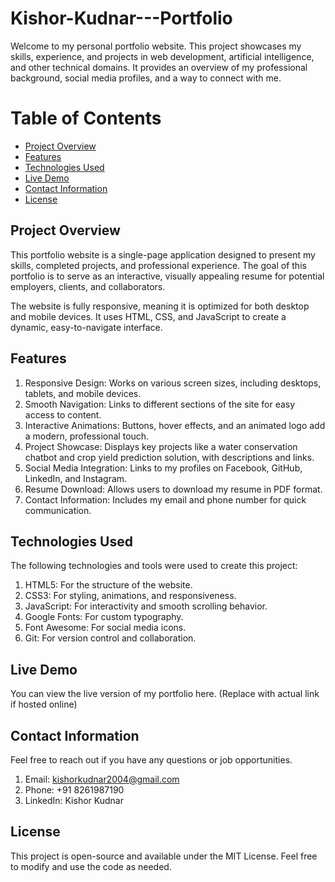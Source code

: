 # Kishor-Kudnar---Portfolio

Welcome to my personal portfolio website. This project showcases my skills, experience, and projects in web development, artificial intelligence, and other technical domains. It provides an overview of my professional background, social media profiles, and a way to connect with me.

# Table of Contents

- [Project Overview](#projectoverview)
- [Features](feature)
- [Technologies Used](#technologies)
- [Live Demo](#livedemo)
- [Contact Information](#contact)
- [License](#license)

## Project Overview
This portfolio website is a single-page application designed to present my skills, completed projects, and professional experience. The goal of this portfolio is to serve as an interactive, visually appealing resume for potential employers, clients, and collaborators.

The website is fully responsive, meaning it is optimized for both desktop and mobile devices. It uses HTML, CSS, and JavaScript to create a dynamic, easy-to-navigate interface.

## Features
1. Responsive Design: Works on various screen sizes, including desktops, tablets, and mobile devices.
2. Smooth Navigation: Links to different sections of the site for easy access to content.
3. Interactive Animations: Buttons, hover effects, and an animated logo add a modern, professional touch.
3. Project Showcase: Displays key projects like a water conservation chatbot and crop yield prediction solution, with descriptions and links.
4. Social Media Integration: Links to my profiles on Facebook, GitHub, LinkedIn, and Instagram.
5. Resume Download: Allows users to download my resume in PDF format.
6. Contact Information: Includes my email and phone number for quick communication.

## Technologies Used
The following technologies and tools were used to create this project:

1. HTML5: For the structure of the website.
2. CSS3: For styling, animations, and responsiveness.
3. JavaScript: For interactivity and smooth scrolling behavior.
4. Google Fonts: For custom typography.
5. Font Awesome: For social media icons.
6. Git: For version control and collaboration.

## Live Demo
You can view the live version of my portfolio here. (Replace with actual link if hosted online)

## Contact Information
Feel free to reach out if you have any questions or job opportunities.

1. Email: kishorkudnar2004@gmail.com
2. Phone: +91 8261987190
3. LinkedIn: Kishor Kudnar
## License
This project is open-source and available under the MIT License. Feel free to modify and use the code as needed.
